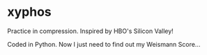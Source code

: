 # xyphos
Practice in compression. Inspired by HBO's Silicon Valley!

Coded in Python. Now I just need to find out my Weismann Score...
